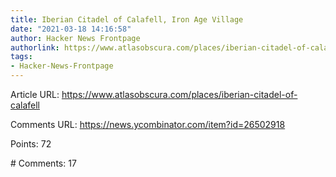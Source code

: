 ```yaml
---
title: Iberian Citadel of Calafell, Iron Age Village
date: "2021-03-18 14:16:58"
author: Hacker News Frontpage
authorlink: https://www.atlasobscura.com/places/iberian-citadel-of-calafell
tags:
- Hacker-News-Frontpage
---
```


<p>Article URL: <a href="https://www.atlasobscura.com/places/iberian-citadel-of-calafell">https://www.atlasobscura.com/places/iberian-citadel-of-calafell</a></p>
<p>Comments URL: <a href="https://news.ycombinator.com/item?id=26502918">https://news.ycombinator.com/item?id=26502918</a></p>
<p>Points: 72</p>
<p># Comments: 17</p>
